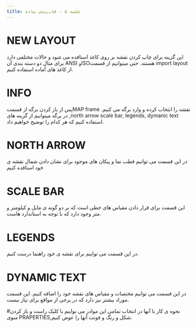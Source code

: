 ```yaml
---
title: جلسه ۵ - قاب‌بندی ساده
---
```

# NEW LAYOUT
این گزینه برای چاپ کردن نقشه بر روی کاغذ استافده می شود و حالات مختلفی دارد برای مثال دو دسته بندی آن ANSI وISOهستند.
حتی میتوانیم از قسمت import layout از کاغذ های آماده استفاده کنیم.
# INFO
 پس از باز کردن برگه از قسمتMAP frame نقشه را انتخاب کرده و وارد برگه می کنیم. در برگه میتوانیم از گزینه های ,north arrow scale bar, legends, dymanic text استفاده کنیم که هر کدام را توضیح خواهیم داد.

# NORTH ARROW
در این قسمت می توانیم قطب نما و پیکان های موجود برای نشان دادن شمال نقشه ی خود استافده کنیم
 
# SCALE BAR
این قسمت برای قرار دادن مقیاس های خطی است که بر دو گونه ی مایل و کیلومتر و متر وجود دارد که با توجه به استاندارد هاست.

# LEGENDS
در این قسمت می تواینم برای نقشه ی خود راهنما درست کنیم.

# DYNAMIC TEXT
در این قسمت می توانیم مختصات و مقیاس های نقشه خود را اضافه کنیم. این قسمت موراد بیشتر نیز دارد که در برخی از مواقع برای نیاز نیست.

#نحوه ی کار با آنها
در انتخاب تمامی این موادر می تواینم با کلیک راست و باز کردن منوی PRAPERTIES,شکل و رنگ و فونت آنها را عوض کنیم.



